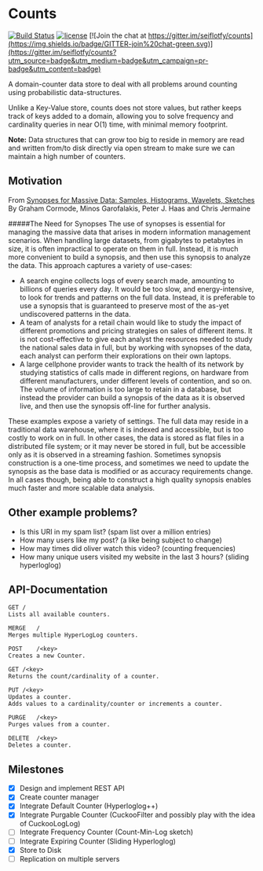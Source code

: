 # Counts

[![Build Status](https://travis-ci.org/seiflotfy/counts.svg?branch=master)](https://travis-ci.org/seiflotfy/counts)
[![license](http://img.shields.io/badge/license-Apache-blue.svg)](https://raw.githubusercontent.com/seiflotfy/counts/master/LICENSE)
[![Join the chat at https://gitter.im/seiflotfy/counts](https://img.shields.io/badge/GITTER-join%20chat-green.svg)](https://gitter.im/seiflotfy/counts?utm_source=badge&utm_medium=badge&utm_campaign=pr-badge&utm_content=badge)


A domain-counter data store to deal with all problems around counting using probabilistic data-structures.

Unlike a Key-Value store, counts does not store values, but rather keeps track of keys added to a domain, allowing you to solve frequency and cardinality queries in near O(1) time, with minimal memory footprint.

<b>Note:</b> Data structures that can grow too big to reside in memory are read and written from/to disk directly via open stream to make sure we can maintain a high number of counters.

## Motivation

From [Synopses for Massive Data: Samples, Histograms, Wavelets, Sketches](http://db.cs.berkeley.edu/cs286/papers/synopses-fntdb2012.pdf)
By Graham Cormode, Minos Garofalakis, Peter J. Haas and Chris Jermaine

#####The Need for Synopses
The use of synopses is essential for managing the massive data that arises in modern information management scenarios. When handling large datasets, from gigabytes to petabytes in size, it is often impractical to operate on them in full. Instead, it is much more convenient to build a synopsis, and then use this synopsis to analyze the data. This approach captures a variety of use-cases:

* A search engine collects logs of every search made, amounting to billions of queries every day. It would be too slow, and energy-intensive, to look for trends and patterns on the full data. Instead, it is preferable to use a synopsis that is guaranteed to preserve most of the as-yet undiscovered patterns in the data.
* A team of analysts for a retail chain would like to study the impact of different promotions and pricing strategies on sales of different items. It is not cost-effective to give each analyst the resources needed to study the national sales data in full, but by working with synopses of the data, each analyst can perform their explorations on their own laptops.
* A large cellphone provider wants to track the health of its network by studying statistics of calls made in different regions, on hardware from different manufacturers, under different levels of contention, and so on. The volume of information is too large to retain in a database, but instead the provider can build a synopsis of the data as it is observed live, and then use the synopsis off-line for further analysis.

These examples expose a variety of settings. The full data may reside in a traditional data warehouse, where it is indexed and accessible, but is too costly to work on in full. In other cases, the data is stored as flat files in a distributed file system; or it may never be stored in full, but be accessible only as it is observed in a streaming fashion. Sometimes synopsis construction is a one-time process, and sometimes we need to update the synopsis as the base data is modified or as accuracy requirements change. In all cases though, being able to construct a high quality synopsis enables much faster and more scalable data analysis.


## Other example problems?
* Is this URI in my spam list? (spam list over a million entries)
* How many users like my post? (a like being subject to change)
* How may times did oliver watch this video? (counting frequencies)
* How many unique users visited my website in the last 3 hours? (sliding hyperloglog)


## API-Documentation

	GET	/
	Lists all available counters.

	MERGE	/
	Merges multiple HyperLogLog counters.

	POST	/<key>
	Creates a new Counter.

	GET	/<key>
	Returns the count/cardinality of a counter.

	PUT	/<key>
	Updates a counter.
	Adds values to a cardinality/counter or increments a counter.

	PURGE	/<key>
	Purges values from a counter.

	DELETE	/<key>
	Deletes a counter.


## Milestones
- [x] Design and implement REST API
- [x] Create counter manager
- [x] Integrate Default Counter (Hyperloglog++)
- [x] Integrate Purgable Counter (CuckooFilter and possibly play with the idea of CuckooLogLog)
- [ ] Integrate Frequency Counter (Count-Min-Log sketch)
- [ ] Integrate Expiring Counter (Sliding Hyperloglog)
- [x] Store to Disk
- [ ] Replication on multiple servers
